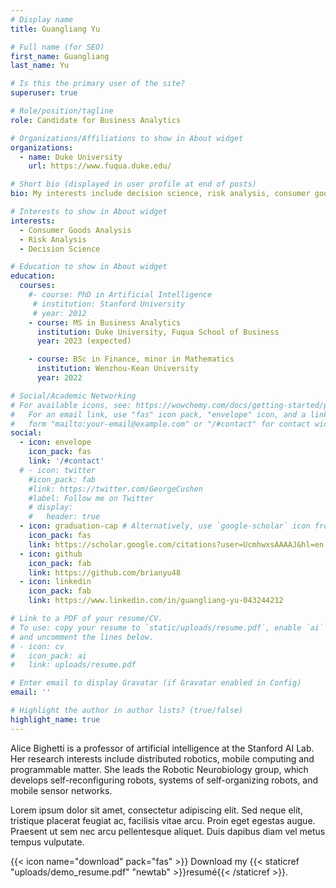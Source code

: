 ```yaml
---
# Display name
title: Guangliang Yu

# Full name (for SEO)
first_name: Guangliang
last_name: Yu

# Is this the primary user of the site?
superuser: true

# Role/position/tagline
role: Candidate for Business Analytics

# Organizations/Affiliations to show in About widget
organizations:
  - name: Duke University 
    url: https://www.fuqua.duke.edu/  

# Short bio (displayed in user profile at end of posts)
bio: My interests include decision science, risk analysis, consumer goods analysis 

# Interests to show in About widget
interests:
  - Consumer Goods Analysis
  - Risk Analysis
  - Decision Science

# Education to show in About widget
education:
  courses:
    #- course: PhD in Artificial Intelligence
     # institution: Stanford University
     # year: 2012
    - course: MS in Business Analytics
      institution: Duke University, Fuqua School of Business
      year: 2023 (expected) 

    - course: BSc in Finance, minor in Mathematics
      institution: Wenzhou-Kean University
      year: 2022

# Social/Academic Networking
# For available icons, see: https://wowchemy.com/docs/getting-started/page-builder/#icons
#   For an email link, use "fas" icon pack, "envelope" icon, and a link in the
#   form "mailto:your-email@example.com" or "/#contact" for contact widget.
social:
  - icon: envelope
    icon_pack: fas
    link: '/#contact'
  # - icon: twitter
    #icon_pack: fab
    #link: https://twitter.com/GeorgeCushen
    #label: Follow me on Twitter
    # display:
    #   header: true
  - icon: graduation-cap # Alternatively, use `google-scholar` icon from `ai` icon pack
    icon_pack: fas
    link: https://scholar.google.com/citations?user=UcmhwxsAAAAJ&hl=en
  - icon: github
    icon_pack: fab
    link: https://github.com/brianyu48
  - icon: linkedin
    icon_pack: fab
    link: https://www.linkedin.com/in/guangliang-yu-043244212

# Link to a PDF of your resume/CV.
# To use: copy your resume to `static/uploads/resume.pdf`, enable `ai` icons in `params.yaml`,
# and uncomment the lines below.
# - icon: cv
#   icon_pack: ai
#   link: uploads/resume.pdf

# Enter email to display Gravatar (if Gravatar enabled in Config)
email: ''

# Highlight the author in author lists? (true/false)
highlight_name: true
---
```


Alice Bighetti is a professor of artificial intelligence at the Stanford AI Lab. Her research interests include distributed robotics, mobile computing and programmable matter. She leads the Robotic Neurobiology group, which develops self-reconfiguring robots, systems of self-organizing robots, and mobile sensor networks.

Lorem ipsum dolor sit amet, consectetur adipiscing elit. Sed neque elit, tristique placerat feugiat ac, facilisis vitae arcu. Proin eget egestas augue. Praesent ut sem nec arcu pellentesque aliquet. Duis dapibus diam vel metus tempus vulputate.

{{< icon name="download" pack="fas" >}} Download my {{< staticref "uploads/demo_resume.pdf" "newtab" >}}resumé{{< /staticref >}}.
